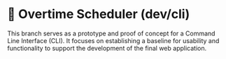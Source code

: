 # 📅 Overtime Scheduler (dev/cli)

This branch serves as a prototype and proof of concept for a Command Line Interface (CLI). It focuses on establishing a baseline for usability and functionality to support the development of the final web application.
